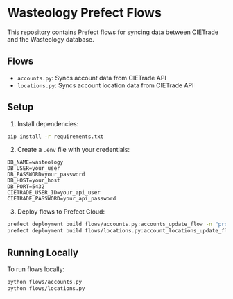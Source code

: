 <!-- @format -->

# Wasteology Prefect Flows

This repository contains Prefect flows for syncing data between CIETrade and the Wasteology database.

## Flows

- `accounts.py`: Syncs account data from CIETrade API
- `locations.py`: Syncs account location data from CIETrade API

## Setup

1. Install dependencies:

```bash
pip install -r requirements.txt
```

2. Create a `.env` file with your credentials:

```env
DB_NAME=wasteology
DB_USER=your_user
DB_PASSWORD=your_password
DB_HOST=your_host
DB_PORT=5432
CIETRADE_USER_ID=your_api_user
CIETRADE_PASSWORD=your_api_password
```

3. Deploy flows to Prefect Cloud:

```bash
prefect deployment build flows/accounts.py:accounts_update_flow -n "prod-accounts-update" --cron "0 5 * * *"
prefect deployment build flows/locations.py:account_locations_update_flow -n "prod-locations-update" --cron "0 5 * * *"
```

## Running Locally

To run flows locally:

```bash
python flows/accounts.py
python flows/locations.py
```
